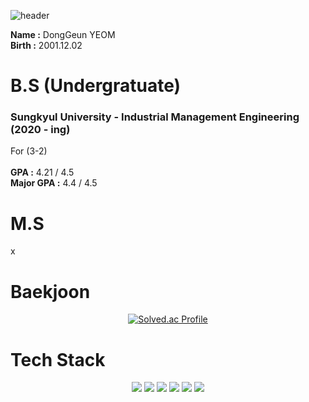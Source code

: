 ![header](https://capsule-render.vercel.app/api?type=waving&color=gradient&height=250&section=header&text=Dong_Geun_YEOM&fontSize=90)
 
__Name :__ DongGeun YEOM <br/>
__Birth :__ 2001.12.02 <br/>

# B.S (Undergratuate)
### Sungkyul University - Industrial Management Engineering (2020 - ing) <br/>
For (3-2) <br/>
<br/>
__GPA :__ 4.21 / 4.5 <br/>
__Major GPA :__ 4.4 / 4.5 <br/>

# M.S
x <br/>

# Baekjoon
<div align=center>
  
[![Solved.ac Profile](http://mazassumnida.wtf/api/v2/generate_badge?boj=ehdrmsdua)](https://solved.ac/ehdrmsdua/)
  
</div>

# Tech Stack
<div align=center>
<img src="https://img.shields.io/badge/Python-3776AB?style=for-the-badge&logo=Python&logoColor=white">
<img src="https://img.shields.io/badge/MySQL-4479A1?style=for-the-badge&logo=MySQL&logoColor=white">
<img src="https://img.shields.io/badge/C-A8B9CC?style=for-the-badge&logo=C&logoColor=white">
<img src="https://img.shields.io/badge/Qgis-589632?style=for-the-badge&logo=Qgis&logoColor=white">
<img src="https://img.shields.io/badge/java-007396?style=for-the-badge&logo=java&logoColor=white">
<img src="https://img.shields.io/badge/google colab-F9AB00?style=for-the-badge&logo=googlecolab&logoColor=white">
</div>
